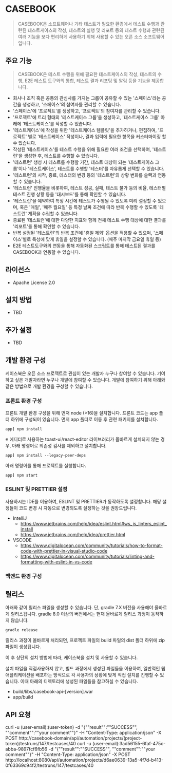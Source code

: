CASEBOOK
======================

> CASEBOOK은 소프트웨어나 기타 테스트가 필요한 환경에서 테스트 수행과 관련된 테스트케이스의 작성, 테스트의 실행 및 리포트 등의 테스트 수행과 관련된 여러 기능을 보다 편리하게 사용하기 위해 사용할 수 있는 오픈 소스 소프트웨어입니다.
## 주요 기능
> CASEBOOK은 테스트 수행을 위해 필요한 테스트케이스의 작성, 테스트의 수행, E2E 테스트 도구와의 통합, 테스트 결과 리포팅 및 알림 등을 기능을 제공합니다.
* 회사나 조직 혹은 공통의 관심사를 가지는 그룹이 공유할 수 있는 '스페이스'라는 공간을 생성하고, '스페이스'의 참여자를 관리할 수 있습니다.
* '스페이스'에 '프로젝트'를 생성하고, '프로젝트'의 참여자를 관리할 수 있습니다.
* '프로젝트'에 트리 형태의 '테스트케이스 그룹'을 생성하고, '테스트케이스 그룹' 아래에 '테스트케이스'를 작성할 수 있습니다.
* '테스트케이스'에 작성을 위한 '테스트케이스 템플릿'을 추가하거나, 편집하여, '프로젝트' 별로 '테스트케이스' 작성이나, 결과 입력에 필요한 항목을 커스터마이징 할 수 있습니다.
* 작성된 '테스트케이스'를 테스트 수행을 위해 필요한 여러 조건을 선택하여, '테스트런'을 생성한 후, 테스트를 수행할 수 있습니다.
* '테스트런' 생성 시 테스트를 수행할 기간, 테스트 대상이 되는 '테스트케이스 그룹'이나 '테스트케이스', 테스트를 수행할 '테스터'를 자유롭게 선택할 수 있습니다.
* '테스트런'의 시작, 종료, 테스터의 변경 등의 '테스트런'의 상황 변화를 슬랙과 연동할 수 있습니다.
* '테스트런' 진행율을 비롯하여, 테스트 성공, 실패, 테스트 불가 등의 비율, 테스터별 테스트 진행 상황 등을 '대시보드'를 통해 확인할 수 있습니다.
* '테스트런'을 예약하여 특정 시간에 테스트가 수행될 수 있도록 미리 설정할 수 있으며, 혹은 '매일', '매주 월요일' 등 특정 날짜 조건에 따라 반복 수행할 수 있도록 '테스트런' 계획을 수립할 수 있습니다.
* 종료된 '테스트런'에 대한 다양한 지표와 함께 전체 테스트 수행 대상에 대한 결과를 '리포트'를 통해 확인할 수 있습니다.
* 반복 설정된 '테스트런'의 반복 조건에 '휴일 제외' 옵션을 적용할 수 있으며, '스페이스'별로 특성에 맞게 휴일을 설정할 수 있습니다. (매주 마지막 금요일 휴일 등)
* E2E 테스트도구와의 연동을 통해 자동화된 스크립트를 통해 테스트된 결과를 CASEBOOK과 연동할 수 있습니다.

## 라이선스
* Apache License 2.0 
## 설치 방법
* TBD
## 추가 설정
* TBD
## 개발 환경 구성
케이스북은 오픈 소스 프로젝트로 관심이 있는 개발자 누구나 참여할 수 있습니다. 기여하고 싶은 개발자라면 누구나 개발에 참여할 수 있습니다.
개발에 참여하기 위해 아래와 같은 방법으로 개발 환경을 구성할 수 있습니다.

### 프론트 환경 구성
프론트 개발 환경 구성을 위해 먼저 node (>16)을 설치합니다.
프론트 코드는 app 폴더 하위에 구성되어 있습니다. 먼저 app 폴더로 이동 후 관련 패키지를 설치합니다.
```agsl
app] npm install
```
※ 에디터로 사용하는 toast-ui/react-editor 라이브러리가 올바르게 설치되지 않는 경우, 아래 명령어로 의존성 검사를 제외하고 설치합니다.
```agsl
app] npm install --legacy-peer-deps
```
아래 명령어를 통해 프로젝트를 실행합니다.
```agsl
app] npm start
```
### ESLINT 및 PRETTIER 설정
사용하시는 IDE를 이용하여, ESLINT 및 PRETTIER가 동작하도록 설정합니다. 해당 설정들이 코드 변경 시 자동으로 변경되도록 설정하는 것을 권장드립니다.
 - IntelliJ
   - https://www.jetbrains.com/help/idea/eslint.html#ws_js_linters_eslint_install
   - https://www.jetbrains.com/help/idea/prettier.html
 - VSCODE
   - https://www.digitalocean.com/community/tutorials/how-to-format-code-with-prettier-in-visual-studio-code
   - https://www.digitalocean.com/community/tutorials/linting-and-formatting-with-eslint-in-vs-code

### 백엔드 환경 구성



## 릴리스
아래와 같이 릴리스 파일을 생성할 수 있습니다. 단, gradle 7.X 버전을 사용해야 올바르게 릴리스됩니다. gradle 8.0 이상의 버전에서는 현재 올바르게 릴리스 과정이 동작하지 않습니다.
```agsl
gradle release
```
릴리스 과정이 올바르게 처리되면, 프로젝트 파일의 build 파일의 dist 폴더 하위에 zip 파일이 생성됩니다.

이 후 상단의 설치 방법에 따라, 케이스북을 설치 및 사용할 수 있습니다.

설치 파일을 직접사용하지 않고, 빌드 과정에서 생성된 파일들을 이용하여, 일반적인 웹 애플리케이션을 배포하는 방식으로 각 사용자의 상황에 맞게 직접 설치를 진행할 수 있습니다. 이때 아래의 디렉토리에 생성된 파일들을 참고하실 수 있습니다. 
 - build/libs/casebook-api-[version].war
 - app/build

## API 요청
curl -u (user-email):(user-token) -d "{""result"":""SUCCESS"", ""comment"":""your comment""}" -H "Content-Type: application/json"  -X POST http://casebook-domain/api/automation/projects/(project-token)/testruns/147/testcases/40
curl -u (user-email):3ad56155-6faf-475c-abba-9897fcf6fb56 -d "{""result"":""SUCCESS"", ""comment"":""your comment""}" -H "Content-Type: application/json" -X POST http://localhost:8080/api/automation/projects/d6ae0639-13a5-4f7d-b413-0f63369c94f2/testruns/147/testcases/40